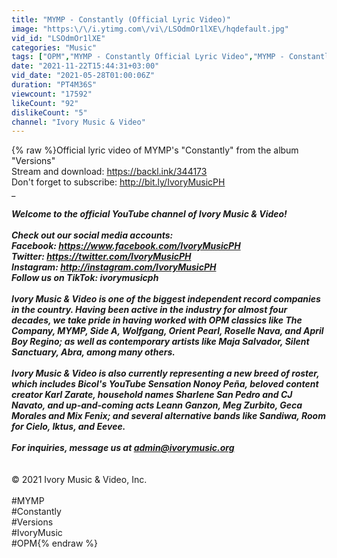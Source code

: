 ```yaml
---
title: "MYMP - Constantly (Official Lyric Video)"
image: "https:\/\/i.ytimg.com\/vi\/LSOdmOr1lXE\/hqdefault.jpg"
vid_id: "LSOdmOr1lXE"
categories: "Music"
tags: ["OPM","MYMP - Constantly Official Lyric Video","MYMP - Constantly"]
date: "2021-11-22T15:44:31+03:00"
vid_date: "2021-05-28T01:00:06Z"
duration: "PT4M36S"
viewcount: "17592"
likeCount: "92"
dislikeCount: "5"
channel: "Ivory Music & Video"
---
```

{% raw %}Official lyric video of MYMP's &quot;Constantly&quot; from the album &quot;Versions&quot;<br />Stream and download: <a rel="nofollow" target="blank" href="https://backl.ink/344173">https://backl.ink/344173</a><br />Don't forget to subscribe: <a rel="nofollow" target="blank" href="http://bit.ly/IvoryMusicPH">http://bit.ly/IvoryMusicPH</a><br />__________<br /><br />Welcome to the official YouTube channel of Ivory Music &amp; Video!<br /><br />Check out our social media accounts:<br />Facebook: <a rel="nofollow" target="blank" href="https://www.facebook.com/IvoryMusicPH">https://www.facebook.com/IvoryMusicPH</a><br />Twitter: <a rel="nofollow" target="blank" href="https://twitter.com/IvoryMusicPH">https://twitter.com/IvoryMusicPH</a><br />Instagram:  <a rel="nofollow" target="blank" href="http://instagram.com/IvoryMusicPH">http://instagram.com/IvoryMusicPH</a><br />Follow us on TikTok: ivorymusicph<br /><br />Ivory Music &amp; Video is one of the biggest independent record companies in the country. Having been active in the industry for almost four decades, we take pride in having worked with OPM classics like The Company, MYMP, Side A, Wolfgang, Orient Pearl, Roselle Nava, and April Boy Regino; as well as contemporary artists like Maja Salvador, Silent Sanctuary, Abra, among many others.<br /><br />Ivory Music &amp; Video is also currently representing a new breed of roster, which includes Bicol's YouTube Sensation Nonoy Peña, beloved content creator Karl Zarate, household names Sharlene San Pedro and CJ Navato, and up-and-coming acts Leann Ganzon, Meg Zurbito, Geca Morales and Mix Fenix; and several alternative bands like Sandiwa, Room for Cielo, Iktus, and Eevee.<br /><br />For inquiries, message us at admin@ivorymusic.org<br />_________<br /><br />© 2021 Ivory Music &amp; Video, Inc.<br /><br />#MYMP<br />#Constantly<br />#Versions<br />#IvoryMusic<br />#OPM{% endraw %}

